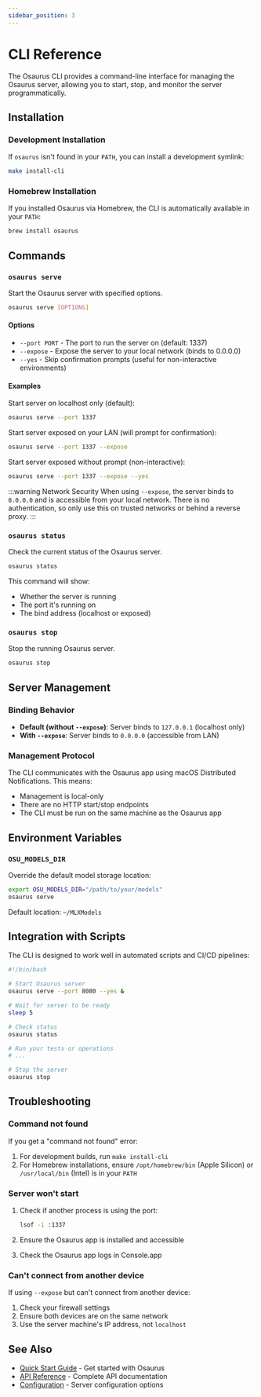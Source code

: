 ```yaml
---
sidebar_position: 3
---
```


# CLI Reference

The Osaurus CLI provides a command-line interface for managing the Osaurus server, allowing you to start, stop, and monitor the server programmatically.

## Installation

### Development Installation

If `osaurus` isn't found in your `PATH`, you can install a development symlink:

```bash
make install-cli
```

### Homebrew Installation

If you installed Osaurus via Homebrew, the CLI is automatically available in your `PATH`:

```bash
brew install osaurus
```

## Commands

### `osaurus serve`

Start the Osaurus server with specified options.

```bash
osaurus serve [OPTIONS]
```

#### Options

- `--port PORT` - The port to run the server on (default: 1337)
- `--expose` - Expose the server to your local network (binds to 0.0.0.0)
- `--yes` - Skip confirmation prompts (useful for non-interactive environments)

#### Examples

Start server on localhost only (default):

```bash
osaurus serve --port 1337
```

Start server exposed on your LAN (will prompt for confirmation):

```bash
osaurus serve --port 1337 --expose
```

Start server exposed without prompt (non-interactive):

```bash
osaurus serve --port 1337 --expose --yes
```

:::warning Network Security
When using `--expose`, the server binds to `0.0.0.0` and is accessible from your local network. There is no authentication, so only use this on trusted networks or behind a reverse proxy.
:::

### `osaurus status`

Check the current status of the Osaurus server.

```bash
osaurus status
```

This command will show:

- Whether the server is running
- The port it's running on
- The bind address (localhost or exposed)

### `osaurus stop`

Stop the running Osaurus server.

```bash
osaurus stop
```

## Server Management

### Binding Behavior

- **Default (without `--expose`)**: Server binds to `127.0.0.1` (localhost only)
- **With `--expose`**: Server binds to `0.0.0.0` (accessible from LAN)

### Management Protocol

The CLI communicates with the Osaurus app using macOS Distributed Notifications. This means:

- Management is local-only
- There are no HTTP start/stop endpoints
- The CLI must be run on the same machine as the Osaurus app

## Environment Variables

### `OSU_MODELS_DIR`

Override the default model storage location:

```bash
export OSU_MODELS_DIR="/path/to/your/models"
osaurus serve
```

Default location: `~/MLXModels`

## Integration with Scripts

The CLI is designed to work well in automated scripts and CI/CD pipelines:

```bash
#!/bin/bash

# Start Osaurus server
osaurus serve --port 8080 --yes &

# Wait for server to be ready
sleep 5

# Check status
osaurus status

# Run your tests or operations
# ...

# Stop the server
osaurus stop
```

## Troubleshooting

### Command not found

If you get a "command not found" error:

1. For development builds, run `make install-cli`
2. For Homebrew installations, ensure `/opt/homebrew/bin` (Apple Silicon) or `/usr/local/bin` (Intel) is in your `PATH`

### Server won't start

1. Check if another process is using the port:

   ```bash
   lsof -i :1337
   ```

2. Ensure the Osaurus app is installed and accessible

3. Check the Osaurus app logs in Console.app

### Can't connect from another device

If using `--expose` but can't connect from another device:

1. Check your firewall settings
2. Ensure both devices are on the same network
3. Use the server machine's IP address, not `localhost`

## See Also

- [Quick Start Guide](/quickstart) - Get started with Osaurus
- [API Reference](/api) - Complete API documentation
- [Configuration](/configuration) - Server configuration options
